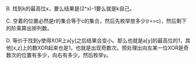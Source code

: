 B. 找到k的最高位x，要么结果是(2^x)-1要么就是k自己。

C. 空着的位置必然是r的集合等于c的集合，然后先枚举放多少(r==c)，然后剩下的阶乘算出排列数。

D. 等价于找到y使得XOR上a[y]之后结果会变小。那么也就是a[y]的最高位的1，其他[x,z]上的数XOR起来也是1，也就是出现奇数次。预处理出向左某一位XOR是奇数次的位置有多少，向右有多少。然后枚举y。
